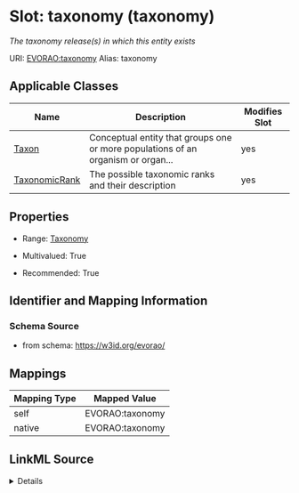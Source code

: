 

# Slot: taxonomy (taxonomy) 


_The taxonomy release(s) in which this entity exists_





URI: [EVORAO:taxonomy](https://w3id.org/evorao/taxonomy)
Alias: taxonomy

<!-- no inheritance hierarchy -->





## Applicable Classes

| Name | Description | Modifies Slot |
| --- | --- | --- |
| [Taxon](Taxon.md) | Conceptual entity that groups one or more populations of an organism or organ... |  yes  |
| [TaxonomicRank](TaxonomicRank.md) | The possible taxonomic ranks and their description |  yes  |







## Properties

* Range: [Taxonomy](Taxonomy.md)

* Multivalued: True

* Recommended: True





## Identifier and Mapping Information







### Schema Source


* from schema: https://w3id.org/evorao/




## Mappings

| Mapping Type | Mapped Value |
| ---  | ---  |
| self | EVORAO:taxonomy |
| native | EVORAO:taxonomy |




## LinkML Source

<details>
```yaml
name: taxonomy
description: The taxonomy release(s) in which this entity exists
title: taxonomy
from_schema: https://w3id.org/evorao/
rank: 1000
alias: taxonomy
domain_of:
- TaxonomicRank
- Taxon
range: Taxonomy
required: false
recommended: true
multivalued: true

```
</details>